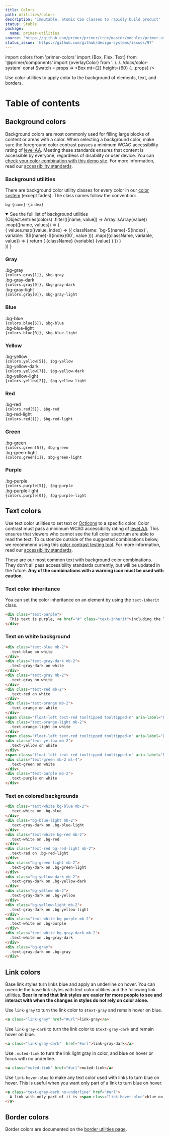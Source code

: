 ```yaml
---
title: Colors
path: utilities/colors
description: 'Immutable, atomic CSS classes to rapidly build product'
status: Stable
package:
  name: primer-utilities
source: 'https://github.com/primer/primer/tree/master/modules/primer-utilities/lib/colors.scss'
status_issue: 'https://github.com/github/design-systems/issues/97'
---
```


import colors from 'primer-colors'
import {Box, Flex, Text} from '@primer/components'
import {overlayColor} from '../../../docs/color-system'
const Swatch = props => <Box mt={2} height={60} {...props} />

Use color utilities to apply color to the background of elements, text, and borders.

# Table of contents

## Background colors

Background colors are most commonly used for filling large blocks of content or areas with a color. When selecting a background color, make sure the foreground color contrast passes a minimum WCAG accessibility rating of [level AA](https://www.w3.org/TR/UNDERSTANDING-WCAG20/visual-audio-contrast-contrast.html). Meeting these standards ensures that content is accessible by everyone, regardless of disability or user device. You can [check your color combination with this demo site](http://jxnblk.com/colorable/demos/text/). For more information, read our [accessibility standards](../principles/accessibility).

### Background utilities

There are background color utility classes for every color in our [color system](/css/support/color-system) (except fades). The class names follow the convention:

```
bg-{name}-{index}
```

<details open>
  <summary class="h3">See the full list of background utilities</summary>
  <div class="d-flex flex-wrap mr-md-n3">
    {Object.entries(colors)
      .filter(([name, value]) => Array.isArray(value))
      .map(([name, values]) => (
        <div className="my-3 col-12 col-md-6 pr-md-3">
          {
            values.map((value, index) => ({
              className: `bg-${name}-${index}`,
              variable: `$${name}-${index}00`,
              value
            }))
            .map(({className, variable, value}) => {
              return (
                <Flex flexJustify="space-between" bg={value} color={overlayColor(value)} mb={1} p={3}>
                  <span className="text-mono flex-auto mr-3">{className}</span>
                  <span className="text-mono flex-auto mr-3">{variable}</span>
                  <span className="text-mono">{value}</span>
                </Flex>
              )
            })
          }
        </div>
      ))
    }
  </div>
</details>

### Gray

<div class="container-lg clearfix mb-4">
  <div class="col-3 float-left pr-4">
    <div class="h4">.bg-gray</div>
    <code>{colors.gray[1]}, $bg-gray</code>
    <Swatch className="bg-gray" />
  </div>
  <div class="col-9 float-left">
    <div class="container-lg clearfix">
      <div class="col-6 float-left">
        <div class="h4">.bg-gray-dark</div>
        <code>{colors.gray[9]}, $bg-gray-dark</code>
        <Swatch className="bg-gray-dark border-right-0" />
      </div>
      <div class="col-6 float-left">
        <div class="h4">.bg-gray-light</div>
        <code>{colors.gray[0]}, $bg-gray-light</code>
        <Swatch className="bg-gray-light" />
      </div>
    </div>
  </div>
</div>

### Blue

<div class="container-lg clearfix mb-4">
  <div class="col-3 float-left pr-4">
    <div class="h4">.bg-blue</div>
    <code>{colors.blue[5]}, $bg-blue</code>
    <Swatch className="bg-blue" />
  </div>
  <div class="col-9 float-left">
    <div class="container-lg clearfix">
      <div class="h4">.bg-blue-light</div>
      <code>{colors.blue[0]}, $bg-blue-light</code>
      <Swatch className="bg-blue-light" />
    </div>
  </div>
</div>

### Yellow

<div class="container-lg clearfix mb-4">
  <div class="col-3 float-left pr-4">
    <div class="h4">.bg-yellow</div>
    <code>{colors.yellow[5]}, $bg-yellow</code>
    <Swatch className="bg-yellow" />
  </div>
  <div class="col-9 float-left">
    <div class="container-lg clearfix">
      <div class="col-6 float-left">
        <div class="h4">.bg-yellow-dark</div>
        <code>{colors.yellow[7]}, $bg-yellow-dark</code>
        <Swatch className="bg-yellow-dark border-right-0" />
      </div>
      <div class="col-6 float-left">
        <div class="h4">.bg-yellow-light</div>
        <code>{colors.yellow[2]}, $bg-yellow-light</code>
        <Swatch className="bg-yellow-light" />
      </div>
    </div>
  </div>
</div>

### Red

<div class="container-lg clearfix mb-4">
  <div class="col-3 float-left pr-4">
    <div class="h4">.bg-red</div>
    <code>{colors.red[5]}, $bg-red</code>
    <Swatch className="bg-red" />
  </div>
  <div class="col-9 float-left">
    <div class="container-lg clearfix">
      <div class="h4">.bg-red-light</div>
      <code>{colors.red[1]}, $bg-red-light</code>
      <Swatch className="bg-red-light" />
    </div>
  </div>
</div>

### Green

<div class="container-lg clearfix mb-4">
  <div class="col-3 float-left pr-4">
    <div class="h4">.bg-green</div>
    <code>{colors.green[5]}, $bg-green</code>
    <Swatch className="bg-green" />
  </div>
  <div class="col-9 float-left">
    <div class="container-lg clearfix">
      <div class="h4">.bg-green-light</div>
      <code>{colors.green[1]}, $bg-green-light</code>
      <Swatch className="bg-green-light" />
    </div>
  </div>
</div>


### Purple

<div class="container-lg clearfix mb-4">
  <div class="col-3 float-left pr-4">
    <div class="h4">.bg-purple</div>
    <code>{colors.purple[5]}, $bg-purple</code>
    <Swatch className="bg-purple" />
  </div>
  <div class="col-9 float-left">
    <div class="container-lg clearfix">
      <div class="h4">.bg-purple-light</div>
      <code>{colors.purple[0]}, $bg-purple-light</code>
      <Swatch className="bg-purple-light" />
    </div>
  </div>
</div>

## Text colors

Use text color utilities to set text or [Octicons](https://octicons.github.com) to a specific color. Color contrast must pass a minimum WCAG accessibility rating of [level AA](https://www.w3.org/TR/UNDERSTANDING-WCAG20/visual-audio-contrast-contrast.html). This ensures that viewers who cannot see the full color spectrum are able to read the text. To customize outside of the suggested combinations below, we recommend using this [color contrast testing tool](http://jxnblk.com/colorable/demos/text/). For more information, read our [accessibility standards](../principles/accessibility).

These are our most common text with background color combinations. They don't all pass accessibility standards currently, but will be updated in the future. **Any of the combinations with a warning icon must be used with caution**.

### Text color inheritance

You can set the color inheritance on an element by using the `text-inherit` class.

```html
<div class="text-purple">
  This text is purple, <a href="#" class="text-inherit">including the link</a>
</div>
```

### Text on white background

```html
<div class="text-blue mb-2">
  .text-blue on white
</div>
<div class="text-gray-dark mb-2">
  .text-gray-dark on white
</div>
<div class="text-gray mb-2">
  .text-gray on white
</div>
<div class="text-red mb-2">
  .text-red on white
</div>
<div class="text-orange mb-2">
  .text-orange on white
</div>
<span class="float-left text-red tooltipped tooltipped-n" aria-label="Does not meet accessibility standards"><%= octicon("alert") %></span>
<div class="text-orange-light mb-2">
  .text-orange-light on white
</div>
<span class="float-left text-red tooltipped tooltipped-n" aria-label="Does not meet accessibility standards"><%= octicon("alert") %></span>
<div class="text-yellow mb-2">
  .text-yellow on white
</div>
<span class="float-left text-red tooltipped tooltipped-n" aria-label="Does not meet accessibility standards"><%= octicon("alert") %></span>
<div class="text-green mb-2 ml-4">
  .text-green on white
</div>
<div class="text-purple mb-2">
  .text-purple on white
</div>
```

### Text on colored backgrounds

```html
<div class="text-white bg-blue mb-2">
  .text-white on .bg-blue
</div>
<div class="bg-blue-light mb-2">
  .text-gray-dark on .bg-blue-light
</div>
<div class="text-white bg-red mb-2">
  .text-white on .bg-red
</div>
<div class="text-red bg-red-light mb-2">
  .text-red on .bg-red-light
</div>
<div class="bg-green-light mb-2">
  .text-gray-dark on .bg-green-light
</div>
<div class="bg-yellow-dark mb-2">
  .text-gray-dark on .bg-yellow-dark
</div>
<div class="bg-yellow mb-2">
  .text-gray-dark on .bg-yellow
</div>
<div class="bg-yellow-light mb-2">
  .text-gray-dark on .bg-yellow-light
</div>
<div class="text-white bg-purple mb-2">
  .text-white on .bg-purple
</div>
<div class="text-white bg-gray-dark mb-2">
  .text-white on .bg-gray-dark
</div>
<div class="bg-gray">
  .text-gray-dark on .bg-gray
</div>
```

## Link colors

Base link styles turn links blue and apply an underline on hover. You can override the base link styles with text color utilities and the following link utilities. **Bear in mind that link styles are easier for more people to see and interact with when the changes in styles do not rely on color alone.**

Use `link-gray` to turn the link color to `$text-gray` and remain hover on blue.

```html
<a class="link-gray" href="#url">link-gray</a>
```

Use `link-gray-dark` to turn the link color to `$text-gray-dark` and remain hover on blue.

```html
<a class="link-gray-dark"  href="#url">link-gray-dark</a>
```

Use `.muted-link` to turn the link light gray in color, and blue on hover or focus with no underline.

```html
<a class="muted-link" href="#url">muted-link</a>
```

Use `link-hover-blue` to make any text color used with links to turn blue on hover. This is useful when you want only part of a link to turn blue on hover.

```html
<a class="text-gray-dark no-underline" href="#url">
  A link with only part of it is <span class="link-hover-blue">blue on hover</span>.
</a>
```

## Border colors

Border colors are documented on the [border utilities page](../utilities/borders#border-width-style-and-color-utilities).
